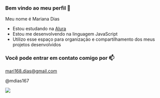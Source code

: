 ### Bem vindo ao meu perfil 🌻 

Meu nome é Mariana Dias 

- Estou estudando na [Alura](https://WWW.alura.com.br)
- Estou me desenvolvendo na linguagem JavaScript
- Utilizo esse espaço para organização e compartilhamento dos meus projetos desenvolvidos 

### Você pode entrar em contato comigo por 📫

mari168.dias@gmail.com

@mdias167

![](https://media1.tenor.com/m/nesdlcEueKQAAAAC/killua-gon.gif)
